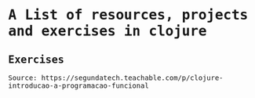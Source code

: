 <samp>
  <h1>A List of resources, projects and exercises in clojure</h1>
  <h2>Exercises</h2>
  <span> Source: https://segundatech.teachable.com/p/clojure-introducao-a-programacao-funcional </span>
</samp>
